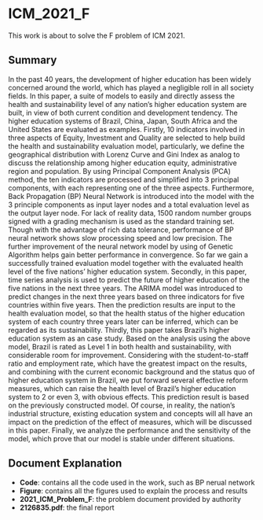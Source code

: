 # ICM_2021_F

This work is about to solve the F problem of ICM 2021.

## Summary

In the past 40 years, the development of higher education has been widely concerned around the world, which has played a negligible roll in all society fields. In this paper, a suite of models to easily and directly assess the health and sustainability level of any nation’s higher education system are built, in view of both current condition and development tendency. The higher education systems of Brazil, China, Japan, South Africa and the United States are evaluated as examples.
Firstly, 10 indicators involved in three aspects of Equity, Investment and Quality are selected to help build the health and sustainability evaluation model, particularly, we define the geographical distribution with Lorenz Curve and Gini Index as analog to discuss the relationship among higher education equity, administrative region and population. By using Principal Component Analysis (PCA) method, the ten indicators are processed and simplified into 3 principal components, with each representing one of the three aspects. Furthermore, Back Propagation (BP) Neural Network is introduced into the model with the 3 principle components as input layer nodes and a total evaluation level as the output layer node. For lack of reality data, 1500 random number groups signed with a grading mechanism is used as the standard training set. Though with the advantage of rich data tolerance, performance of BP neural network shows slow processing speed and low precision. The further improvement of the neural network model by using of Genetic Algorithm helps gain better performance in convergence. So far we gain a successfully trained evaluation model together with the evaluated health level of the five nations’ higher education system.
Secondly, in this paper, time series analysis is used to predict the future of higher education of the five nations in the next three years. The ARIMA model was introduced to predict changes in the next three years based on three indicators for five countries within five years. Then the prediction results are input to the health evaluation model, so that the health status of the higher education system of each country three years later can be inferred, which can be regarded as its sustainability.
Thirdly, this paper takes Brazil’s higher education system as an case study. Based on the analysis using the above model, Brazil is rated as Level 1 in both health and sustainability, with considerable room for improvement. Considering with the student-to-staff ratio and employment rate, which have the greatest impact on the results, and combining with the current economic background and the status quo of higher education system in Brazil, we put forward several effective reform measures, which can raise the health level of Brazil’s higher education system to 2 or even 3, with obvious effects. This prediction result is based on the previously constructed model. Of course, in reality, the nation’s industrial structure, existing education system and concepts will all have an impact on the prediction of the effect of measures, which will be discussed in this paper.
Finally, we analyze the performance and the sensitivity of the model, which prove that our model is stable under different situations.

## Document Explanation
- **Code**: contains all the code used in the work, such as BP nerual network
- **Figure**: contains all the figures used to explain the process and results
- **2021_ICM_Problem_F**: the problem document provided by authority
- **2126835.pdf**: the final report
